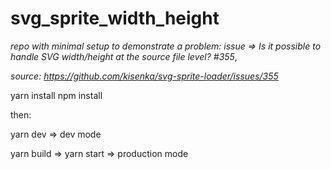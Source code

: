 # svg_sprite_width_height
*repo with minimal setup to demonstrate a problem: issue => Is it possible to handle SVG width/height at the source file level? #355*, 

*source: https://github.com/kisenka/svg-sprite-loader/issues/355*

yarn install
npm install

then: 

yarn dev => dev mode

yarn build => yarn start => production mode
